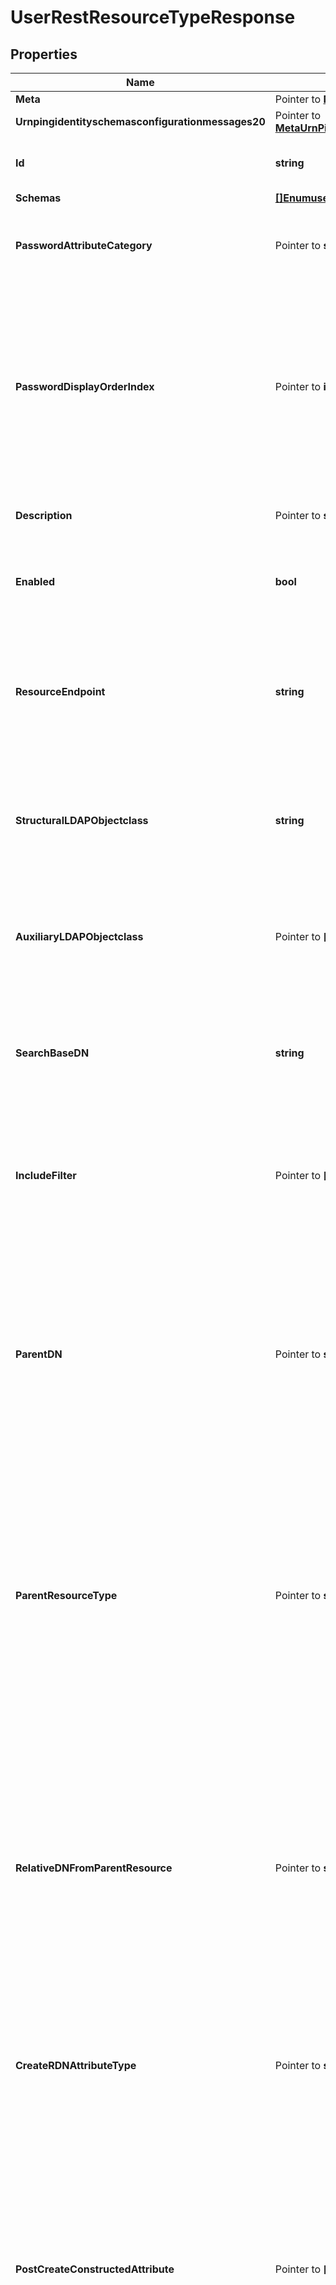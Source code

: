 # UserRestResourceTypeResponse

## Properties

Name | Type | Description | Notes
------------ | ------------- | ------------- | -------------
**Meta** | Pointer to [**MetaMeta**](MetaMeta.md) |  | [optional] 
**Urnpingidentityschemasconfigurationmessages20** | Pointer to [**MetaUrnPingidentitySchemasConfigurationMessages20**](MetaUrnPingidentitySchemasConfigurationMessages20.md) |  | [optional] 
**Id** | **string** | Name of the REST Resource Type | 
**Schemas** | [**[]EnumuserRestResourceTypeSchemaUrn**](EnumuserRestResourceTypeSchemaUrn.md) |  | 
**PasswordAttributeCategory** | Pointer to **string** | Specifies which attribute category the password belongs to. | [optional] 
**PasswordDisplayOrderIndex** | Pointer to **int32** | This property determines the display order for the password within its attribute category. Attributes are ordered within their category based on this index from least to greatest. | [optional] 
**Description** | Pointer to **string** | A description for this REST Resource Type | [optional] 
**Enabled** | **bool** | Indicates whether the REST Resource Type is enabled. | 
**ResourceEndpoint** | **string** | The HTTP addressable endpoint of this REST Resource Type relative to a REST API base URL. Do not include a leading &#39;/&#39;. | 
**StructuralLDAPObjectclass** | **string** | Specifies the LDAP structural object class that should be exposed by this REST Resource Type. | 
**AuxiliaryLDAPObjectclass** | Pointer to **[]string** | Specifies an auxiliary LDAP object class that should be exposed by this REST Resource Type. | [optional] 
**SearchBaseDN** | **string** | Specifies the base DN of the branch of the LDAP directory where resources of this type are located. | 
**IncludeFilter** | Pointer to **[]string** | The set of LDAP filters that define the LDAP entries that should be included in this REST Resource Type. | [optional] 
**ParentDN** | Pointer to **string** | Specifies the DN of the parent entry for new resources of this type, when a parent resource is not provided by the app. The parent DN must be at or below the search base of this resource type. | [optional] 
**ParentResourceType** | Pointer to **string** | Specifies the name of another resource type which may be a parent of new resources of this type. The search base DN of the parent resource type must be at or above the search base DN of this resource type. | [optional] 
**RelativeDNFromParentResource** | Pointer to **string** | Specifies a template for a relative DN from the parent resource which identifies the parent entry for a new resource of this type. If this property is not specified then new resources are created immediately below the parent resource or parent DN. | [optional] 
**CreateRDNAttributeType** | Pointer to **string** | Specifies the name or OID of the LDAP attribute type to be used as the RDN of new resources. | [optional] 
**PostCreateConstructedAttribute** | Pointer to **[]string** | Specifies an attribute whose values are to be constructed when a new resource is created. The values are only set at creation time. Subsequent modifications to attributes in the constructed attribute value-pattern are not propagated here. | [optional] 
**UpdateConstructedAttribute** | Pointer to **[]string** | Specifies an attribute whose values are to be constructed when a resource is updated. The constructed values replace any existing values of the attribute. | [optional] 
**DisplayName** | Pointer to **string** | A human readable display name for this REST Resource Type. | [optional] 
**SearchFilterPattern** | Pointer to **string** | Specifies the LDAP filter that should be used when searching for resources matching provided search text. All attribute types in the filter pattern referencing the search text must have a Delegated Admin Attribute definition. | [optional] 
**PrimaryDisplayAttributeType** | Pointer to **string** | Specifies the name or OID of the LDAP attribute type which is the primary display attribute. This attribute type must be in the search filter pattern and must have a Delegated Admin Attribute definition. | [optional] 
**DelegatedAdminSearchSizeLimit** | Pointer to **int32** | The maximum number of resources that may be returned from a search request. | [optional] 
**DelegatedAdminReportSizeLimit** | Pointer to **int32** | The maximum number of resources that may be included in a report. | [optional] 
**MembersColumnName** | Pointer to **string** | Specifies the name of the group member column that will be displayed in the Delegated Admin UI | [optional] 
**NonmembersColumnName** | Pointer to **string** | Specifies the name of the group nonmember column that will be displayed in the Delegated Admin UI | [optional] 

## Methods

### NewUserRestResourceTypeResponse

`func NewUserRestResourceTypeResponse(id string, schemas []EnumuserRestResourceTypeSchemaUrn, enabled bool, resourceEndpoint string, structuralLDAPObjectclass string, searchBaseDN string, ) *UserRestResourceTypeResponse`

NewUserRestResourceTypeResponse instantiates a new UserRestResourceTypeResponse object
This constructor will assign default values to properties that have it defined,
and makes sure properties required by API are set, but the set of arguments
will change when the set of required properties is changed

### NewUserRestResourceTypeResponseWithDefaults

`func NewUserRestResourceTypeResponseWithDefaults() *UserRestResourceTypeResponse`

NewUserRestResourceTypeResponseWithDefaults instantiates a new UserRestResourceTypeResponse object
This constructor will only assign default values to properties that have it defined,
but it doesn't guarantee that properties required by API are set

### GetMeta

`func (o *UserRestResourceTypeResponse) GetMeta() MetaMeta`

GetMeta returns the Meta field if non-nil, zero value otherwise.

### GetMetaOk

`func (o *UserRestResourceTypeResponse) GetMetaOk() (*MetaMeta, bool)`

GetMetaOk returns a tuple with the Meta field if it's non-nil, zero value otherwise
and a boolean to check if the value has been set.

### SetMeta

`func (o *UserRestResourceTypeResponse) SetMeta(v MetaMeta)`

SetMeta sets Meta field to given value.

### HasMeta

`func (o *UserRestResourceTypeResponse) HasMeta() bool`

HasMeta returns a boolean if a field has been set.

### GetUrnpingidentityschemasconfigurationmessages20

`func (o *UserRestResourceTypeResponse) GetUrnpingidentityschemasconfigurationmessages20() MetaUrnPingidentitySchemasConfigurationMessages20`

GetUrnpingidentityschemasconfigurationmessages20 returns the Urnpingidentityschemasconfigurationmessages20 field if non-nil, zero value otherwise.

### GetUrnpingidentityschemasconfigurationmessages20Ok

`func (o *UserRestResourceTypeResponse) GetUrnpingidentityschemasconfigurationmessages20Ok() (*MetaUrnPingidentitySchemasConfigurationMessages20, bool)`

GetUrnpingidentityschemasconfigurationmessages20Ok returns a tuple with the Urnpingidentityschemasconfigurationmessages20 field if it's non-nil, zero value otherwise
and a boolean to check if the value has been set.

### SetUrnpingidentityschemasconfigurationmessages20

`func (o *UserRestResourceTypeResponse) SetUrnpingidentityschemasconfigurationmessages20(v MetaUrnPingidentitySchemasConfigurationMessages20)`

SetUrnpingidentityschemasconfigurationmessages20 sets Urnpingidentityschemasconfigurationmessages20 field to given value.

### HasUrnpingidentityschemasconfigurationmessages20

`func (o *UserRestResourceTypeResponse) HasUrnpingidentityschemasconfigurationmessages20() bool`

HasUrnpingidentityschemasconfigurationmessages20 returns a boolean if a field has been set.

### GetId

`func (o *UserRestResourceTypeResponse) GetId() string`

GetId returns the Id field if non-nil, zero value otherwise.

### GetIdOk

`func (o *UserRestResourceTypeResponse) GetIdOk() (*string, bool)`

GetIdOk returns a tuple with the Id field if it's non-nil, zero value otherwise
and a boolean to check if the value has been set.

### SetId

`func (o *UserRestResourceTypeResponse) SetId(v string)`

SetId sets Id field to given value.


### GetSchemas

`func (o *UserRestResourceTypeResponse) GetSchemas() []EnumuserRestResourceTypeSchemaUrn`

GetSchemas returns the Schemas field if non-nil, zero value otherwise.

### GetSchemasOk

`func (o *UserRestResourceTypeResponse) GetSchemasOk() (*[]EnumuserRestResourceTypeSchemaUrn, bool)`

GetSchemasOk returns a tuple with the Schemas field if it's non-nil, zero value otherwise
and a boolean to check if the value has been set.

### SetSchemas

`func (o *UserRestResourceTypeResponse) SetSchemas(v []EnumuserRestResourceTypeSchemaUrn)`

SetSchemas sets Schemas field to given value.


### GetPasswordAttributeCategory

`func (o *UserRestResourceTypeResponse) GetPasswordAttributeCategory() string`

GetPasswordAttributeCategory returns the PasswordAttributeCategory field if non-nil, zero value otherwise.

### GetPasswordAttributeCategoryOk

`func (o *UserRestResourceTypeResponse) GetPasswordAttributeCategoryOk() (*string, bool)`

GetPasswordAttributeCategoryOk returns a tuple with the PasswordAttributeCategory field if it's non-nil, zero value otherwise
and a boolean to check if the value has been set.

### SetPasswordAttributeCategory

`func (o *UserRestResourceTypeResponse) SetPasswordAttributeCategory(v string)`

SetPasswordAttributeCategory sets PasswordAttributeCategory field to given value.

### HasPasswordAttributeCategory

`func (o *UserRestResourceTypeResponse) HasPasswordAttributeCategory() bool`

HasPasswordAttributeCategory returns a boolean if a field has been set.

### GetPasswordDisplayOrderIndex

`func (o *UserRestResourceTypeResponse) GetPasswordDisplayOrderIndex() int32`

GetPasswordDisplayOrderIndex returns the PasswordDisplayOrderIndex field if non-nil, zero value otherwise.

### GetPasswordDisplayOrderIndexOk

`func (o *UserRestResourceTypeResponse) GetPasswordDisplayOrderIndexOk() (*int32, bool)`

GetPasswordDisplayOrderIndexOk returns a tuple with the PasswordDisplayOrderIndex field if it's non-nil, zero value otherwise
and a boolean to check if the value has been set.

### SetPasswordDisplayOrderIndex

`func (o *UserRestResourceTypeResponse) SetPasswordDisplayOrderIndex(v int32)`

SetPasswordDisplayOrderIndex sets PasswordDisplayOrderIndex field to given value.

### HasPasswordDisplayOrderIndex

`func (o *UserRestResourceTypeResponse) HasPasswordDisplayOrderIndex() bool`

HasPasswordDisplayOrderIndex returns a boolean if a field has been set.

### GetDescription

`func (o *UserRestResourceTypeResponse) GetDescription() string`

GetDescription returns the Description field if non-nil, zero value otherwise.

### GetDescriptionOk

`func (o *UserRestResourceTypeResponse) GetDescriptionOk() (*string, bool)`

GetDescriptionOk returns a tuple with the Description field if it's non-nil, zero value otherwise
and a boolean to check if the value has been set.

### SetDescription

`func (o *UserRestResourceTypeResponse) SetDescription(v string)`

SetDescription sets Description field to given value.

### HasDescription

`func (o *UserRestResourceTypeResponse) HasDescription() bool`

HasDescription returns a boolean if a field has been set.

### GetEnabled

`func (o *UserRestResourceTypeResponse) GetEnabled() bool`

GetEnabled returns the Enabled field if non-nil, zero value otherwise.

### GetEnabledOk

`func (o *UserRestResourceTypeResponse) GetEnabledOk() (*bool, bool)`

GetEnabledOk returns a tuple with the Enabled field if it's non-nil, zero value otherwise
and a boolean to check if the value has been set.

### SetEnabled

`func (o *UserRestResourceTypeResponse) SetEnabled(v bool)`

SetEnabled sets Enabled field to given value.


### GetResourceEndpoint

`func (o *UserRestResourceTypeResponse) GetResourceEndpoint() string`

GetResourceEndpoint returns the ResourceEndpoint field if non-nil, zero value otherwise.

### GetResourceEndpointOk

`func (o *UserRestResourceTypeResponse) GetResourceEndpointOk() (*string, bool)`

GetResourceEndpointOk returns a tuple with the ResourceEndpoint field if it's non-nil, zero value otherwise
and a boolean to check if the value has been set.

### SetResourceEndpoint

`func (o *UserRestResourceTypeResponse) SetResourceEndpoint(v string)`

SetResourceEndpoint sets ResourceEndpoint field to given value.


### GetStructuralLDAPObjectclass

`func (o *UserRestResourceTypeResponse) GetStructuralLDAPObjectclass() string`

GetStructuralLDAPObjectclass returns the StructuralLDAPObjectclass field if non-nil, zero value otherwise.

### GetStructuralLDAPObjectclassOk

`func (o *UserRestResourceTypeResponse) GetStructuralLDAPObjectclassOk() (*string, bool)`

GetStructuralLDAPObjectclassOk returns a tuple with the StructuralLDAPObjectclass field if it's non-nil, zero value otherwise
and a boolean to check if the value has been set.

### SetStructuralLDAPObjectclass

`func (o *UserRestResourceTypeResponse) SetStructuralLDAPObjectclass(v string)`

SetStructuralLDAPObjectclass sets StructuralLDAPObjectclass field to given value.


### GetAuxiliaryLDAPObjectclass

`func (o *UserRestResourceTypeResponse) GetAuxiliaryLDAPObjectclass() []string`

GetAuxiliaryLDAPObjectclass returns the AuxiliaryLDAPObjectclass field if non-nil, zero value otherwise.

### GetAuxiliaryLDAPObjectclassOk

`func (o *UserRestResourceTypeResponse) GetAuxiliaryLDAPObjectclassOk() (*[]string, bool)`

GetAuxiliaryLDAPObjectclassOk returns a tuple with the AuxiliaryLDAPObjectclass field if it's non-nil, zero value otherwise
and a boolean to check if the value has been set.

### SetAuxiliaryLDAPObjectclass

`func (o *UserRestResourceTypeResponse) SetAuxiliaryLDAPObjectclass(v []string)`

SetAuxiliaryLDAPObjectclass sets AuxiliaryLDAPObjectclass field to given value.

### HasAuxiliaryLDAPObjectclass

`func (o *UserRestResourceTypeResponse) HasAuxiliaryLDAPObjectclass() bool`

HasAuxiliaryLDAPObjectclass returns a boolean if a field has been set.

### GetSearchBaseDN

`func (o *UserRestResourceTypeResponse) GetSearchBaseDN() string`

GetSearchBaseDN returns the SearchBaseDN field if non-nil, zero value otherwise.

### GetSearchBaseDNOk

`func (o *UserRestResourceTypeResponse) GetSearchBaseDNOk() (*string, bool)`

GetSearchBaseDNOk returns a tuple with the SearchBaseDN field if it's non-nil, zero value otherwise
and a boolean to check if the value has been set.

### SetSearchBaseDN

`func (o *UserRestResourceTypeResponse) SetSearchBaseDN(v string)`

SetSearchBaseDN sets SearchBaseDN field to given value.


### GetIncludeFilter

`func (o *UserRestResourceTypeResponse) GetIncludeFilter() []string`

GetIncludeFilter returns the IncludeFilter field if non-nil, zero value otherwise.

### GetIncludeFilterOk

`func (o *UserRestResourceTypeResponse) GetIncludeFilterOk() (*[]string, bool)`

GetIncludeFilterOk returns a tuple with the IncludeFilter field if it's non-nil, zero value otherwise
and a boolean to check if the value has been set.

### SetIncludeFilter

`func (o *UserRestResourceTypeResponse) SetIncludeFilter(v []string)`

SetIncludeFilter sets IncludeFilter field to given value.

### HasIncludeFilter

`func (o *UserRestResourceTypeResponse) HasIncludeFilter() bool`

HasIncludeFilter returns a boolean if a field has been set.

### GetParentDN

`func (o *UserRestResourceTypeResponse) GetParentDN() string`

GetParentDN returns the ParentDN field if non-nil, zero value otherwise.

### GetParentDNOk

`func (o *UserRestResourceTypeResponse) GetParentDNOk() (*string, bool)`

GetParentDNOk returns a tuple with the ParentDN field if it's non-nil, zero value otherwise
and a boolean to check if the value has been set.

### SetParentDN

`func (o *UserRestResourceTypeResponse) SetParentDN(v string)`

SetParentDN sets ParentDN field to given value.

### HasParentDN

`func (o *UserRestResourceTypeResponse) HasParentDN() bool`

HasParentDN returns a boolean if a field has been set.

### GetParentResourceType

`func (o *UserRestResourceTypeResponse) GetParentResourceType() string`

GetParentResourceType returns the ParentResourceType field if non-nil, zero value otherwise.

### GetParentResourceTypeOk

`func (o *UserRestResourceTypeResponse) GetParentResourceTypeOk() (*string, bool)`

GetParentResourceTypeOk returns a tuple with the ParentResourceType field if it's non-nil, zero value otherwise
and a boolean to check if the value has been set.

### SetParentResourceType

`func (o *UserRestResourceTypeResponse) SetParentResourceType(v string)`

SetParentResourceType sets ParentResourceType field to given value.

### HasParentResourceType

`func (o *UserRestResourceTypeResponse) HasParentResourceType() bool`

HasParentResourceType returns a boolean if a field has been set.

### GetRelativeDNFromParentResource

`func (o *UserRestResourceTypeResponse) GetRelativeDNFromParentResource() string`

GetRelativeDNFromParentResource returns the RelativeDNFromParentResource field if non-nil, zero value otherwise.

### GetRelativeDNFromParentResourceOk

`func (o *UserRestResourceTypeResponse) GetRelativeDNFromParentResourceOk() (*string, bool)`

GetRelativeDNFromParentResourceOk returns a tuple with the RelativeDNFromParentResource field if it's non-nil, zero value otherwise
and a boolean to check if the value has been set.

### SetRelativeDNFromParentResource

`func (o *UserRestResourceTypeResponse) SetRelativeDNFromParentResource(v string)`

SetRelativeDNFromParentResource sets RelativeDNFromParentResource field to given value.

### HasRelativeDNFromParentResource

`func (o *UserRestResourceTypeResponse) HasRelativeDNFromParentResource() bool`

HasRelativeDNFromParentResource returns a boolean if a field has been set.

### GetCreateRDNAttributeType

`func (o *UserRestResourceTypeResponse) GetCreateRDNAttributeType() string`

GetCreateRDNAttributeType returns the CreateRDNAttributeType field if non-nil, zero value otherwise.

### GetCreateRDNAttributeTypeOk

`func (o *UserRestResourceTypeResponse) GetCreateRDNAttributeTypeOk() (*string, bool)`

GetCreateRDNAttributeTypeOk returns a tuple with the CreateRDNAttributeType field if it's non-nil, zero value otherwise
and a boolean to check if the value has been set.

### SetCreateRDNAttributeType

`func (o *UserRestResourceTypeResponse) SetCreateRDNAttributeType(v string)`

SetCreateRDNAttributeType sets CreateRDNAttributeType field to given value.

### HasCreateRDNAttributeType

`func (o *UserRestResourceTypeResponse) HasCreateRDNAttributeType() bool`

HasCreateRDNAttributeType returns a boolean if a field has been set.

### GetPostCreateConstructedAttribute

`func (o *UserRestResourceTypeResponse) GetPostCreateConstructedAttribute() []string`

GetPostCreateConstructedAttribute returns the PostCreateConstructedAttribute field if non-nil, zero value otherwise.

### GetPostCreateConstructedAttributeOk

`func (o *UserRestResourceTypeResponse) GetPostCreateConstructedAttributeOk() (*[]string, bool)`

GetPostCreateConstructedAttributeOk returns a tuple with the PostCreateConstructedAttribute field if it's non-nil, zero value otherwise
and a boolean to check if the value has been set.

### SetPostCreateConstructedAttribute

`func (o *UserRestResourceTypeResponse) SetPostCreateConstructedAttribute(v []string)`

SetPostCreateConstructedAttribute sets PostCreateConstructedAttribute field to given value.

### HasPostCreateConstructedAttribute

`func (o *UserRestResourceTypeResponse) HasPostCreateConstructedAttribute() bool`

HasPostCreateConstructedAttribute returns a boolean if a field has been set.

### GetUpdateConstructedAttribute

`func (o *UserRestResourceTypeResponse) GetUpdateConstructedAttribute() []string`

GetUpdateConstructedAttribute returns the UpdateConstructedAttribute field if non-nil, zero value otherwise.

### GetUpdateConstructedAttributeOk

`func (o *UserRestResourceTypeResponse) GetUpdateConstructedAttributeOk() (*[]string, bool)`

GetUpdateConstructedAttributeOk returns a tuple with the UpdateConstructedAttribute field if it's non-nil, zero value otherwise
and a boolean to check if the value has been set.

### SetUpdateConstructedAttribute

`func (o *UserRestResourceTypeResponse) SetUpdateConstructedAttribute(v []string)`

SetUpdateConstructedAttribute sets UpdateConstructedAttribute field to given value.

### HasUpdateConstructedAttribute

`func (o *UserRestResourceTypeResponse) HasUpdateConstructedAttribute() bool`

HasUpdateConstructedAttribute returns a boolean if a field has been set.

### GetDisplayName

`func (o *UserRestResourceTypeResponse) GetDisplayName() string`

GetDisplayName returns the DisplayName field if non-nil, zero value otherwise.

### GetDisplayNameOk

`func (o *UserRestResourceTypeResponse) GetDisplayNameOk() (*string, bool)`

GetDisplayNameOk returns a tuple with the DisplayName field if it's non-nil, zero value otherwise
and a boolean to check if the value has been set.

### SetDisplayName

`func (o *UserRestResourceTypeResponse) SetDisplayName(v string)`

SetDisplayName sets DisplayName field to given value.

### HasDisplayName

`func (o *UserRestResourceTypeResponse) HasDisplayName() bool`

HasDisplayName returns a boolean if a field has been set.

### GetSearchFilterPattern

`func (o *UserRestResourceTypeResponse) GetSearchFilterPattern() string`

GetSearchFilterPattern returns the SearchFilterPattern field if non-nil, zero value otherwise.

### GetSearchFilterPatternOk

`func (o *UserRestResourceTypeResponse) GetSearchFilterPatternOk() (*string, bool)`

GetSearchFilterPatternOk returns a tuple with the SearchFilterPattern field if it's non-nil, zero value otherwise
and a boolean to check if the value has been set.

### SetSearchFilterPattern

`func (o *UserRestResourceTypeResponse) SetSearchFilterPattern(v string)`

SetSearchFilterPattern sets SearchFilterPattern field to given value.

### HasSearchFilterPattern

`func (o *UserRestResourceTypeResponse) HasSearchFilterPattern() bool`

HasSearchFilterPattern returns a boolean if a field has been set.

### GetPrimaryDisplayAttributeType

`func (o *UserRestResourceTypeResponse) GetPrimaryDisplayAttributeType() string`

GetPrimaryDisplayAttributeType returns the PrimaryDisplayAttributeType field if non-nil, zero value otherwise.

### GetPrimaryDisplayAttributeTypeOk

`func (o *UserRestResourceTypeResponse) GetPrimaryDisplayAttributeTypeOk() (*string, bool)`

GetPrimaryDisplayAttributeTypeOk returns a tuple with the PrimaryDisplayAttributeType field if it's non-nil, zero value otherwise
and a boolean to check if the value has been set.

### SetPrimaryDisplayAttributeType

`func (o *UserRestResourceTypeResponse) SetPrimaryDisplayAttributeType(v string)`

SetPrimaryDisplayAttributeType sets PrimaryDisplayAttributeType field to given value.

### HasPrimaryDisplayAttributeType

`func (o *UserRestResourceTypeResponse) HasPrimaryDisplayAttributeType() bool`

HasPrimaryDisplayAttributeType returns a boolean if a field has been set.

### GetDelegatedAdminSearchSizeLimit

`func (o *UserRestResourceTypeResponse) GetDelegatedAdminSearchSizeLimit() int32`

GetDelegatedAdminSearchSizeLimit returns the DelegatedAdminSearchSizeLimit field if non-nil, zero value otherwise.

### GetDelegatedAdminSearchSizeLimitOk

`func (o *UserRestResourceTypeResponse) GetDelegatedAdminSearchSizeLimitOk() (*int32, bool)`

GetDelegatedAdminSearchSizeLimitOk returns a tuple with the DelegatedAdminSearchSizeLimit field if it's non-nil, zero value otherwise
and a boolean to check if the value has been set.

### SetDelegatedAdminSearchSizeLimit

`func (o *UserRestResourceTypeResponse) SetDelegatedAdminSearchSizeLimit(v int32)`

SetDelegatedAdminSearchSizeLimit sets DelegatedAdminSearchSizeLimit field to given value.

### HasDelegatedAdminSearchSizeLimit

`func (o *UserRestResourceTypeResponse) HasDelegatedAdminSearchSizeLimit() bool`

HasDelegatedAdminSearchSizeLimit returns a boolean if a field has been set.

### GetDelegatedAdminReportSizeLimit

`func (o *UserRestResourceTypeResponse) GetDelegatedAdminReportSizeLimit() int32`

GetDelegatedAdminReportSizeLimit returns the DelegatedAdminReportSizeLimit field if non-nil, zero value otherwise.

### GetDelegatedAdminReportSizeLimitOk

`func (o *UserRestResourceTypeResponse) GetDelegatedAdminReportSizeLimitOk() (*int32, bool)`

GetDelegatedAdminReportSizeLimitOk returns a tuple with the DelegatedAdminReportSizeLimit field if it's non-nil, zero value otherwise
and a boolean to check if the value has been set.

### SetDelegatedAdminReportSizeLimit

`func (o *UserRestResourceTypeResponse) SetDelegatedAdminReportSizeLimit(v int32)`

SetDelegatedAdminReportSizeLimit sets DelegatedAdminReportSizeLimit field to given value.

### HasDelegatedAdminReportSizeLimit

`func (o *UserRestResourceTypeResponse) HasDelegatedAdminReportSizeLimit() bool`

HasDelegatedAdminReportSizeLimit returns a boolean if a field has been set.

### GetMembersColumnName

`func (o *UserRestResourceTypeResponse) GetMembersColumnName() string`

GetMembersColumnName returns the MembersColumnName field if non-nil, zero value otherwise.

### GetMembersColumnNameOk

`func (o *UserRestResourceTypeResponse) GetMembersColumnNameOk() (*string, bool)`

GetMembersColumnNameOk returns a tuple with the MembersColumnName field if it's non-nil, zero value otherwise
and a boolean to check if the value has been set.

### SetMembersColumnName

`func (o *UserRestResourceTypeResponse) SetMembersColumnName(v string)`

SetMembersColumnName sets MembersColumnName field to given value.

### HasMembersColumnName

`func (o *UserRestResourceTypeResponse) HasMembersColumnName() bool`

HasMembersColumnName returns a boolean if a field has been set.

### GetNonmembersColumnName

`func (o *UserRestResourceTypeResponse) GetNonmembersColumnName() string`

GetNonmembersColumnName returns the NonmembersColumnName field if non-nil, zero value otherwise.

### GetNonmembersColumnNameOk

`func (o *UserRestResourceTypeResponse) GetNonmembersColumnNameOk() (*string, bool)`

GetNonmembersColumnNameOk returns a tuple with the NonmembersColumnName field if it's non-nil, zero value otherwise
and a boolean to check if the value has been set.

### SetNonmembersColumnName

`func (o *UserRestResourceTypeResponse) SetNonmembersColumnName(v string)`

SetNonmembersColumnName sets NonmembersColumnName field to given value.

### HasNonmembersColumnName

`func (o *UserRestResourceTypeResponse) HasNonmembersColumnName() bool`

HasNonmembersColumnName returns a boolean if a field has been set.


[[Back to Model list]](../README.md#documentation-for-models) [[Back to API list]](../README.md#documentation-for-api-endpoints) [[Back to README]](../README.md)


